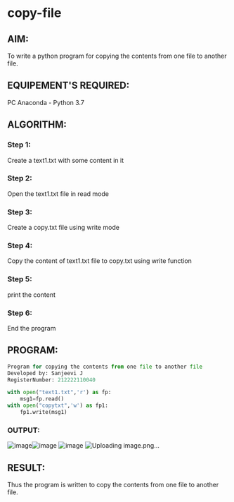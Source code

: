 # copy-file
## AIM:
To write a python program for copying the contents from one file to another file.
## EQUIPEMENT'S REQUIRED: 
PC
Anaconda - Python 3.7
## ALGORITHM: 
### Step 1:
Create a text1.txt with some content in it

### Step 2: 
Open the text1.txt file in read mode 
### Step 3: 
Create a copy.txt file using write mode
### Step 4:  
Copy the content of text1.txt file to copy.txt using write function
### Step 5: 
print the content
### Step 6: 
End the program
## PROGRAM:
```python
Program for copying the contents from one file to another file
Developed by: Sanjeevi J
RegisterNumber: 212222110040

with open("text1.txt",'r') as fp:
    msg1=fp.read()
with open("copytxt",'w') as fp1:
    fp1.write(msg1)
```
### OUTPUT:
![image](https://github.com/sanjeevi00/copy-file/assets/121484976/a391c014-a139-4b56-8761-07c4992269a5)![image](https://github.com/sanjeevi00/copy-file/assets/121484976/b8de17e1-0993-412d-ad15-59e00bfa7da6)
![image](https://github.com/sanjeevi00/copy-file/assets/121484976/546a038c-3b60-41f0-9f1a-9fccf25ae7d0)
![Uploading image.png…]()


## RESULT:
Thus the program is written to copy the contents from one file to another file.
